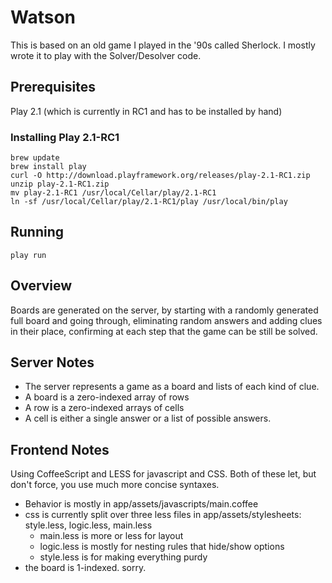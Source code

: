 # Watson

This is based on an old game I played in the '90s called Sherlock. I mostly wrote it to play with the Solver/Desolver code.

## Prerequisites
Play 2.1 (which is currently in RC1 and has to be installed by hand)

### Installing Play 2.1-RC1
    brew update
    brew install play
    curl -O http://download.playframework.org/releases/play-2.1-RC1.zip
    unzip play-2.1-RC1.zip
    mv play-2.1-RC1 /usr/local/Cellar/play/2.1-RC1
    ln -sf /usr/local/Cellar/play/2.1-RC1/play /usr/local/bin/play

## Running
    play run

## Overview
Boards are generated on the server, by starting with a randomly generated full board and going through, eliminating random answers and adding clues in their place, confirming at each step that the game can be still be solved.

## Server Notes
* The server represents a game as a board and lists of each kind of clue.
* A board is a zero-indexed array of rows
* A row is a zero-indexed arrays of cells
* A cell is either a single answer or a list of possible answers.

## Frontend Notes
Using CoffeeScript and LESS for javascript and CSS. Both of these let, but don't force, you use much more concise syntaxes.

* Behavior is mostly in app/assets/javascripts/main.coffee
* css is currently split over three less files in app/assets/stylesheets: style.less, logic.less, main.less
    * main.less is more or less for layout
    * logic.less is mostly for nesting rules that hide/show options
    * style.less is for making everything purdy
* the board is 1-indexed. sorry.
